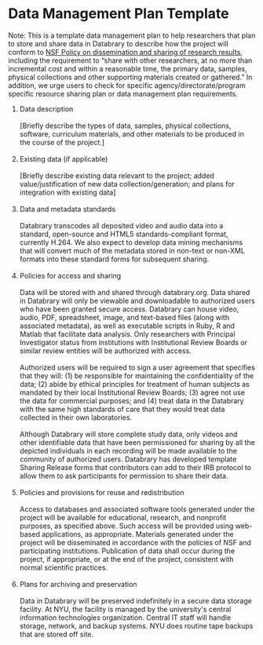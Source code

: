 # Data Management Plan Template 


Note: This is a template data management plan to help researchers that plan to store and share data in Databrary to describe how the project will conform to [NSF Policy on dissemination and sharing of research results](http://www.nsf.gov/bfa/dias/policy/dmp.jsp), including the requirement to “share with other researchers, at no more than incremental cost and within a reasonable time, the primary data, samples, physical collections and other supporting materials created or gathered.”  In addition, we urge users to check for specific agency/directorate/program specific resource sharing plan or data management plan requirements.

1. Data description <br/> <br/>
[Briefly describe the types of data, samples, physical collections, software, curriculum materials, and other materials to be produced in the course of the project.]<br/> <br/>
2. Existing data (if applicable)<br/> <br/>
[Briefly describe existing data relevant to the project; added value/justification of new data collection/generation; and plans for integration with existing data]<br/> <br/>
3. Data and metadata standards <br/> <br/>
Databrary transcodes all deposited video and audio data into a standard, open-source and HTML5 standards-compliant format, currently H.264. 
We also expect to develop data mining mechanisms that will convert much of the metadata stored in non-text or non-XML formats into these standard forms for subsequent sharing.<br/> <br/>
4.	Policies for access and sharing <br/> <br/>
Data will be stored with and shared through databrary.org. Data shared in Databrary will only be viewable and downloadable to authorized users who have been granted secure access. Databrary can house video, audio, PDF, spreadsheet, image, and text-based files (along with associated metadata), as well as executable scripts in Ruby, R and Matlab that facilitate data analysis. Only researchers with Principal Investigator status from institutions with Institutional Review Boards or similar review entities will be authorized with access. <br/> <br/>
Authorized users will be required to sign a user agreement that specifies that they will: (1) be responsible for maintaining the confidentiality of the data; (2) abide by ethical principles for treatment of human subjects as mandated by their local Institutional Review Boards; (3) agree not use the data for commercial purposes; and (4) treat data in the Databrary with the same high standards of care that they would treat data collected in their own laboratories.<br/> <br/>
Although Databrary will store complete study data, only videos and other identifiable data that have been permissioned for sharing by all the depicted individuals in each recording will be made available to the community of authorized users. Databrary has developed template Sharing Release forms that contributors can add to their IRB protocol to allow them to ask participants for permission to share their data. <br/> <br/>
5.	Policies and provisions for reuse and redistribution<br/> <br/>
Access to databases and associated software tools generated under the project will be available for educational, research, and nonprofit purposes, as specified above. Such access will be provided using web-based applications, as appropriate. Materials generated under the project will be disseminated in accordance with the policies of NSF and participating institutions. Publication of data shall occur during the project, if appropriate, or at the end of the project, consistent with normal scientific practices.<br/> <br/>
6.	Plans for archiving and preservation<br/> <br/>
Data in Databrary will be preserved indefinitely in a secure data storage facility. At NYU, the facility is managed by the university's central information technologies organization. Central IT staff will handle storage, network, and backup systems. NYU does routine tape backups that are stored off site.

